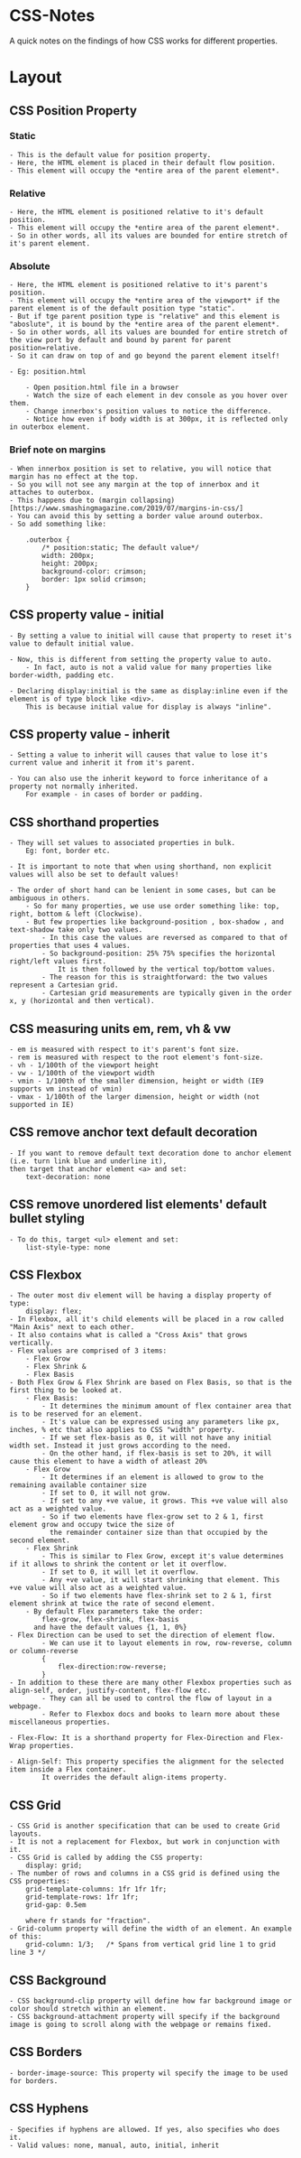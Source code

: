 # CSS-Notes
A quick notes on the findings of how CSS works for different properties.

# Layout

## CSS Position Property

### Static

    - This is the default value for position property.
    - Here, the HTML element is placed in their default flow position.
    - This element will occupy the *entire area of the parent element*.

### Relative

    - Here, the HTML element is positioned relative to it's default position.
    - This element will occupy the *entire area of the parent element*.
    - So in other words, all its values are bounded for entire stretch of it's parent element.

### Absolute

    - Here, the HTML element is positioned relative to it's parent's position.
    - This element will occupy the *entire area of the viewport* if the 
    parent element is of the default position type "static".
    - But if tge parent position type is "relative" and this element is "aboslute", it is bound by the *entire area of the parent element*.
    - So in other words, all its values are bounded for entire stretch of the view port by default and bound by parent for parent position=relative.
    - So it can draw on top of and go beyond the parent element itself!

    - Eg: position.html
        
        - Open position.html file in a browser
        - Watch the size of each element in dev console as you hover over them.
        - Change innerbox's position values to notice the difference.
        - Notice how even if body width is at 300px, it is reflected only in outerbox element.

### Brief note on margins

    - When innerbox position is set to relative, you will notice that margin has no effect at the top.
    - So you will not see any margin at the top of innerbox and it attaches to outerbox.
    - This happens due to (margin collapsing)[https://www.smashingmagazine.com/2019/07/margins-in-css/]
    - You can avoid this by setting a border value around outerbox.
    - So add something like:

        .outerbox {
            /* position:static; The default value*/
            width: 200px;
            height: 200px;
            background-color: crimson;
            border: 1px solid crimson;
        }


## CSS property value - initial

	- By setting a value to initial will cause that property to reset it's value to default initial value. 

	- Now, this is different from setting the property value to auto.
		- In fact, auto is not a valid value for many properties like border-width, padding etc.

	- Declaring display:initial is the same as display:inline even if the element is of type block like <div>.
		This is because initial value for display is always "inline".

## CSS property value - inherit

	- Setting a value to inherit will causes that value to lose it's current value and inherit it from it's parent.

	- You can also use the inherit keyword to force inheritance of a property not normally inherited.
		For example - in cases of border or padding.

## CSS shorthand properties

	- They will set values to associated properties in bulk.
		Eg: font, border etc.

	- It is important to note that when using shorthand, non explicit values will also be set to default values!

	- The order of short hand can be lenient in some cases, but can be ambiguous in others.
		- So for many properties, we use use order something like: top, right, bottom & left (Clockwise).
		- But few properties like background-position , box-shadow , and text-shadow take only two values.
			- In this case the values are reversed as compared to that of properties that uses 4 values.
			- So background-position: 25% 75% specifies the horizontal right/left values first. 
				It is then followed by the vertical top/bottom values.
			- The reason for this is straightforward: the two values represent a Cartesian grid.
			- Cartesian grid measurements are typically given in the order x, y (horizontal and then vertical).

## CSS measuring units em, rem, vh & vw

	- em is measured with respect to it's parent's font size.
	- rem is measured with respect to the root element's font-size.
	- vh - 1/100th of the viewport height
	- vw - 1/100th of the viewport width
	- vmin - 1/100th of the smaller dimension, height or width (IE9 supports vm instead of vmin)
	- vmax - 1/100th of the larger dimension, height or width (not supported in IE)

## CSS remove anchor text default decoration

	- If you want to remove default text decoration done to anchor element (i.e. turn link blue and underline it), 
	then target that anchor element <a> and set:
		text-decoration: none

## CSS remove unordered list elements' default bullet styling
	- To do this, target <ul> element and set:
		list-style-type: none

## CSS Flexbox

	- The outer most div element will be having a display property of type:
		display: flex;
	- In Flexbox, all it's child elements will be placed in a row called "Main Axis" next to each other.
	- It also contains what is called a "Cross Axis" that grows vertically.
	- Flex values are comprised of 3 items:
		- Flex Grow
		- Flex Shrink & 
		- Flex Basis
	- Both Flex Grow & Flex Shrink are based on Flex Basis, so that is the first thing to be looked at.
		- Flex Basis:
			- It determines the minimum amount of flex container area that is to be reserved for an element.
			- It's value can be expressed using any parameters like px, inches, % etc that also applies to CSS "width" property.
			- If we set flex-basis as 0, it will not have any initial width set. Instead it just grows according to the need.
			- On the other hand, if flex-basis is set to 20%, it will cause this element to have a width of atleast 20%
		- Flex Grow
			- It determines if an element is allowed to grow to the remaining available container size
			- If set to 0, it will not grow.
			- If set to any +ve value, it grows. This +ve value will also act as a weighted value.
			- So if two elements have flex-grow set to 2 & 1, first element grow and occupy twice the size of 
			  the remainder container size than that occupied by the second element.
		- Flex Shrink
			- This is similar to Flex Grow, except it's value determines if it allows to shrink the content or let it overflow.
			- If set to 0, it will let it overflow.
			- Any +ve value, it will start shrinking that element. This +ve value will also act as a weighted value.
			- So if two elements have flex-shrink set to 2 & 1, first element shrink at twice the rate of second element.
		- By default Flex parameters take the order:
			flex-grow, flex-shrink, flex-basis
		  and have the default values {1, 1, 0%}
	- Flex Direction can be used to set the direction of element flow. 
			- We can use it to layout elements in row, row-reverse, column or column-reverse
			{
				flex-direction:row-reverse;
			}
	- In addition to these there are many other Flexbox properties such as align-self, order, justify-content, flex-flow etc.
			- They can all be used to control the flow of layout in a webpage.
			- Refer to Flexbox docs and books to learn more about these miscellaneous properties.
	
	- Flex-Flow: It is a shorthand property for Flex-Direction and Flex-Wrap properties.
	
	- Align-Self: This property specifies the alignment for the selected item inside a Flex container. 
			It overrides the default align-items property.

## CSS Grid

	- CSS Grid is another specification that can be used to create Grid layouts.
	- It is not a replacement for Flexbox, but work in conjunction with it.
	- CSS Grid is called by adding the CSS property:
		display: grid;
	- The number of rows and columns in a CSS grid is defined using the CSS properties:
		grid-template-columns: 1fr 1fr 1fr;
		grid-template-rows: 1fr 1fr;
		grid-gap: 0.5em
		
		where fr stands for "fraction".
	- Grid-column property will define the width of an element. An example of this:
		grid-column: 1/3;   /* Spans from vertical grid line 1 to grid line 3 */


## CSS Background
	- CSS background-clip property will define how far background image or color should stretch within an element.
	- CSS background-attachment property will specify if the background image is going to scroll along with the webpage or remains fixed.

## CSS Borders
	- border-image-source: This property wil specify the image to be used for borders.
	
## CSS Hyphens
	- Specifies if hyphens are allowed. If yes, also specifies who does it.
	- Valid values: none, manual, auto, initial, inherit
